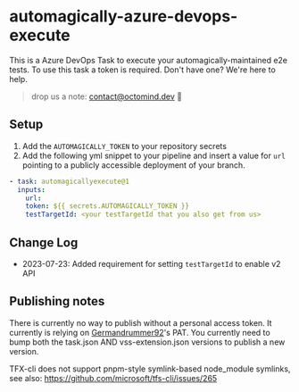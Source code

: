 # automagically-azure-devops-execute

This is a Azure DevOps Task to execute your automagically-maintained e2e tests.
To use this task a token is required. Don't have one? We're here to help.

> drop us a note: contact@octomind.dev 🐙

## Setup

1. Add the `AUTOMAGICALLY_TOKEN` to your repository secrets
2. Add the following yml snippet to your pipeline and insert a value for `url` pointing to a publicly accessible
   deployment of your branch.

```yml
- task: automagicallyexecute@1
  inputs:
    url:
    token: ${{ secrets.AUTOMAGICALLY_TOKEN }}
    testTargetId: <your testTargetId that you also get from us>
```

## Change Log

- 2023-07-23: Added requirement for setting `testTargetId` to enable v2 API

## Publishing notes

There is currently no way to publish without a personal access token. It currently is relying
on [Germandrummer92](https://github.com/Germandrummer92)'s PAT.
You currently need to bump both the task.json AND vss-extension.json versions to publish a new version.

TFX-cli does not support pnpm-style symlink-based node_module symlinks, see
also: https://github.com/microsoft/tfs-cli/issues/265

